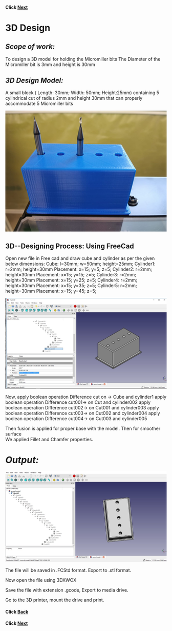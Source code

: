 

#### Click [Next](/mdfiles/pcb-design.md)

# 3D  Design
## *Scope of work:* 
To design a 3D model for holding the Micromiller bits
The Diameter of the Micromiller bit is 3mm and height is 30mm

## *3D Design Model:*
A small block ( Length: 30mm; Width: 50mm; Height:25mm) containing 5 cylindrical cut of radius 2mm and height 30mm that can properly accommodate 5 Micromiller bits

![bit holder](/images/3d-print-bit-holder.jpeg)
## 3D--Designing Process: Using FreeCad
Open new file in Free cad and draw cube and cylinder as per the given below dimensions:
Cube: l=30mm; w=50mm; height=25mm;
Cylinder1: r=2mm; height=30mm
Placement: x=15; y=5; z=5;
Cylinder2: r=2mm; height=30mm
Placement: x=15; y=15; z=5;
Cylinder3: r=2mm; height=30mm
Placement: x=15; y=25; z=5;
Cylinder4: r=2mm; height=30mm
Placement: x=15; y=35; z=5;
Cylinder5: r=2mm; height=30mm
Placement: x=15; y=45; z=5;

![bit holder 3D design](/images/3ddesign2.jpg)    

Now, apply boolean operation Difference  cut on ->    Cube and cylinder1
apply boolean operation Difference  cut001-> on Cut and cylinder002
apply boolean operation Difference  cut002-> on Cut001 and cylinder003
apply boolean operation Difference  cut003-> on Cut002 and cylinder004
apply boolean operation Difference  cut004-> on Cut003 and cylinder005

Then fusion is applied for proper base with the model. Then for smoother surface  
We  applied Fillet and Chamfer  properties.


# *Output:* #

![bit holder 3D design](/images/3ddesign1.jpg)


The file will be saved in .FCStd format. Export to .stl format.   

Now open the file using 3DXWOX

Save the file with extension .gcode, Export to media drive.

Go to the 3D printer, mount the drive and print.

#### Click [Back](/mdfiles/3D-printer.md) 

#### Click [Next](/mdfiles/pcb-design.md)

